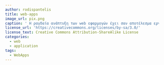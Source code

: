 ```yaml
---
author: rodispantelis
title: web-apps
image_url: pix.png
caption: ' Η ραγδαία ανάπτυξη των web εφαρμογών έχει σαν αποτέλεσμα εργασίες που μέχρι πρόσφατα εκτελούνταν από βαριές desktop εφαρμογές πλέον να εκτελούνται σε περιβάλλον web γρήγορα και με φιλικό interface.'
license_url: 'https://creativecommons.org/licenses/by-sa/3.0/'
license_text: Creative Commons Attribution-ShareAlike License
categories:
  - web
  - application
tags:
  - WebApps
---
```


